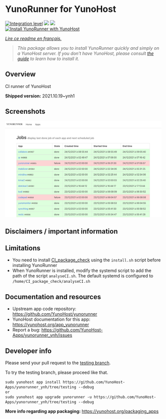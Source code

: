 <!--
N.B.: This README was automatically generated by https://github.com/YunoHost/apps/tree/master/tools/README-generator
It shall NOT be edited by hand.
-->

# YunoRunner for YunoHost

[![Integration level](https://dash.yunohost.org/integration/yunorunner.svg)](https://dash.yunohost.org/appci/app/yunorunner) ![](https://ci-apps.yunohost.org/ci/badges/yunorunner.status.svg) ![](https://ci-apps.yunohost.org/ci/badges/yunorunner.maintain.svg)  
[![Install YunoRunner with YunoHost](https://install-app.yunohost.org/install-with-yunohost.svg)](https://install-app.yunohost.org/?app=yunorunner)

*[Lire ce readme en français.](./README_fr.md)*

> *This package allows you to install YunoRunner quickly and simply on a YunoHost server.
If you don't have YunoHost, please consult [the guide](https://yunohost.org/#/install) to learn how to install it.*

## Overview

CI runner of YunoHost

**Shipped version:** 2021.10.19~ynh1



## Screenshots

![](./doc/screenshots/screenshot.png)

## Disclaimers / important information

## Limitations

* You need to install [CI_package_check](https://github.com/YunoHost/CI_package_check) using the `install.sh` script before installing YunoRunner
* When YunoRunner is installed, modify the systemd script to add the path of the script `analyseCI.sh`. The default systemd is configured to `/home/CI_package_check/analyseCI.sh`

## Documentation and resources

* Upstream app code repository: https://github.com/YunoHost/yunorunner
* YunoHost documentation for this app: https://yunohost.org/app_yunorunner
* Report a bug: https://github.com/YunoHost-Apps/yunorunner_ynh/issues

## Developer info

Please send your pull request to the [testing branch](https://github.com/YunoHost-Apps/yunorunner_ynh/tree/testing).

To try the testing branch, please proceed like that.
```
sudo yunohost app install https://github.com/YunoHost-Apps/yunorunner_ynh/tree/testing --debug
or
sudo yunohost app upgrade yunorunner -u https://github.com/YunoHost-Apps/yunorunner_ynh/tree/testing --debug
```

**More info regarding app packaging:** https://yunohost.org/packaging_apps